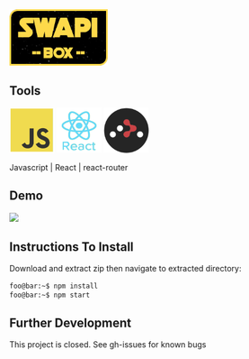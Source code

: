 <img src="/src/assets/readme/logo.png" width="175" height="100">

## Tools
<img src="/src/assets/readme/js.png" width="80" height="80"> <img src="/src/assets/readme/react.png" width="80" height="80"> <img src="/src/assets/readme/react-router.png" width="80" height="80">

Javascript  |  React  |  react-router

## Demo
![](/src/assets/readme/SWAPIbox.gif)

## Instructions To Install
Download and extract zip then navigate to extracted directory:
```console
foo@bar:~$ npm install
foo@bar:~$ npm start
```

## Further Development
This project is closed.  See gh-issues for known bugs
